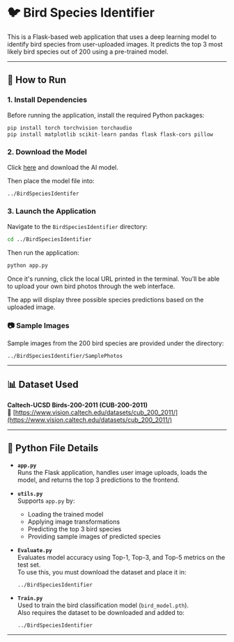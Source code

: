 # 🐦 Bird Species Identifier

This is a Flask-based web application that uses a deep learning model to identify bird species from user-uploaded images. It predicts the top 3 most likely bird species out of 200 using a pre-trained model.

---

## 🚀 How to Run

### 1. Install Dependencies

Before running the application, install the required Python packages:

```bash
pip install torch torchvision torchaudio
pip install matplotlib scikit-learn pandas flask flask-cors pillow
```

### 2. Download the Model
Click [here](https://drive.google.com/file/d/17mY2A6YePYUDcM1asu5xpU_sfbwHHFYX/view?usp=sharing) and download the AI model.

Then place the model file into:
```bash
../BirdSpeciesIdentifer
```

### 3. Launch the Application

Navigate to the `BirdSpeciesIdentifier` directory:

```bash
cd ../BirdSpeciesIdentifier
```

Then run the application:

```bash
python app.py
```

Once it's running, click the local URL printed in the terminal. You’ll be able to upload your own bird photos through the web interface.

The app will display three possible species predictions based on the uploaded image.

### 📷 Sample Images

Sample images from the 200 bird species are provided under the directory:

```
../BirdSpeciesIdentifier/SamplePhotos
```

---

## 📊 Dataset Used

**Caltech-UCSD Birds-200-2011 (CUB-200-2011)**  
🔗 [https://www.vision.caltech.edu/datasets/cub_200_2011/](https://www.vision.caltech.edu/datasets/cub_200_2011/)

---

## 📁 Python File Details

- **`app.py`**  
  Runs the Flask application, handles user image uploads, loads the model, and returns the top 3 predictions to the frontend.

- **`utils.py`**  
  Supports `app.py` by:
  - Loading the trained model
  - Applying image transformations
  - Predicting the top 3 bird species
  - Providing sample images of predicted species

- **`Evaluate.py`**  
  Evaluates model accuracy using Top-1, Top-3, and Top-5 metrics on the test set.  
  To use this, you must download the dataset and place it in:

  ```
  ../BirdSpeciesIdentifier
  ```

- **`Train.py`**  
  Used to train the bird classification model (`bird_model.pth`).  
  Also requires the dataset to be downloaded and added to:

  ```
  ../BirdSpeciesIdentifier
  ```

---
